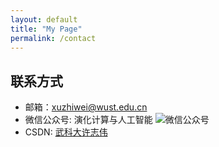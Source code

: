 ```yaml
---
layout: default
title: "My Page"
permalink: /contact
---
```


## 联系方式

- 邮箱：xuzhiwei@wust.edu.cn
- 微信公众号: 演化计算与人工智能
![微信公众号](/zh-cn/images/Wechat.png)
- CSDN: [武科大许志伟](https://xuzhiwei.blog.csdn.net/)